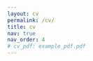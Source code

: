 ```yaml
---
layout: cv
permalink: /cv/
title: cv
nav: true
nav_order: 4
# cv_pdf: example_pdf.pdf
---
```

